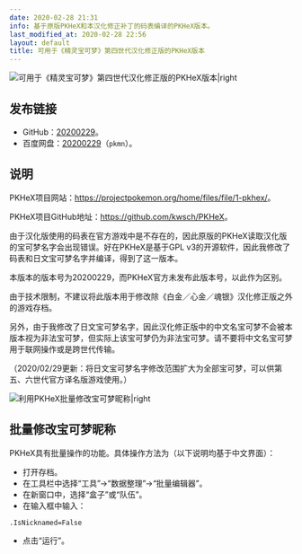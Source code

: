 ```yaml
---
date: 2020-02-28 21:31
info: 基于原版PKHeX和本汉化修正补丁的码表编译的PKHeX版本。
last_modified_at: 2020-02-28 22:56
layout: default
title: 可用于《精灵宝可梦》第四世代汉化修正版的PKHeX版本
---
```

![可用于《精灵宝可梦》第四世代汉化修正版的PKHeX版本\|right](https://file.moetu.org/images/2020/02/28/a7b4b821e754b775055372bb0380bc0d801bf278aa99f058.png)

## 发布链接
- GitHub：[20200229](https://github.com/Xzonn/PKHeX/tree/20.02.28)。
- 百度网盘：[20200229](https://pan.baidu.com/s/1tLhRCJjMfZJuxZSvD4I1GQ)（`pkmn`）。

## 说明
PKHeX项目网站：<https://projectpokemon.org/home/files/file/1-pkhex/>。

PKHeX项目GitHub地址：<https://github.com/kwsch/PKHeX>。

由于汉化版使用的码表在官方游戏中是不存在的，因此原版的PKHeX读取汉化版的宝可梦名字会出现错误。好在PKHeX是基于GPL v3的开源软件，因此我修改了码表和日文宝可梦名字并编译，得到了这一版本。

本版本的版本号为20200229，而PKHeX官方未发布此版本号，以此作为区别。

由于技术限制，不建议将此版本用于修改除《白金／心金／魂银》汉化修正版之外的游戏存档。

另外，由于我修改了日文宝可梦名字，因此汉化修正版中的中文名宝可梦不会被本版本视为非法宝可梦，但实际上该宝可梦仍为非法宝可梦。请不要将中文名宝可梦用于联网操作或是跨世代传输。

（2020/02/29更新：将日文宝可梦名字修改范围扩大为全部宝可梦，可以供第五、六世代官方译名版游戏使用。）

![利用PKHeX批量修改宝可梦昵称\|right](https://file.moetu.org/images/2020/02/28/62ab991310328dbb044a66eb3693610c855322791bf045d9.png)

## 批量修改宝可梦昵称
PKHeX具有批量操作的功能。具体操作方法为（以下说明均基于中文界面）：

- 打开存档。
- 在工具栏中选择“工具”→“数据整理”→“批量编辑器”。
- 在新窗口中，选择“盒子”或“队伍”。
- 在输入框中输入：

```
.IsNicknamed=False
```

- 点击“运行”。